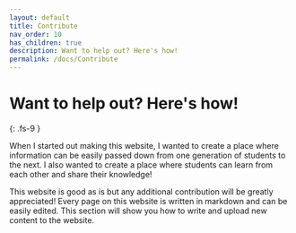 ```yaml
---
layout: default
title: Contribute
nav_order: 10
has_children: true
description: Want to help out? Here's how!
permalink: /docs/Contribute
---
```


# Want to help out? Here's how!
{: .fs-9 }

When I started out making this website, I wanted to create a place where information can be easily passed down from one generation of students to the next. I also wanted to create a place where students can learn from each other and share their knowledge!

This website is good as is but any additional contribution will be greatly appreciated! Every page on this website is written in markdown and can be easily edited. This section will show you how to write and upload new content to the website.



